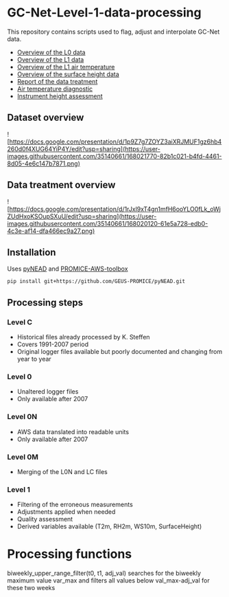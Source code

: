 # GC-Net-Level-1-data-processing

This repository contains scripts used to flag, adjust and interpolate GC-Net data.

- [Overview of the L0 data](out/L0_overview_toc.md)
- [Overview of the L1 data](out/L1_overview_toc.md)
- [Overview of the L1 air temperature](out/L1_air_temperature_overview_toc.md)
- [Overview of the surface height data](figures/L1_overview/HS_overview.png)
- [Report of the data treatment](out/report_with_toc.md)
- [Air temperature diagnostic](out/L1_air_temperature_diagnostic_toc.md)
- [Instrument height assessment](out/L1_intrument_heights_toc.md)

## Dataset overview

![https://docs.google.com/presentation/d/1p9Z7g7ZOYZ3aiXRJMUF1gz6hb4260d0f4XUG64YiP4Y/edit?usp=sharing](https://user-images.githubusercontent.com/35140661/168021770-82b1c021-b4fd-4461-8d05-4e6c147b7871.png)
## Data treatment overview

![https://docs.google.com/presentation/d/1rJxl9xT4gn1mfH6ooYLO0fLk_oWjZUdHxoKSOupSXuU/edit?usp=sharing](https://user-images.githubusercontent.com/35140661/168020120-61e5a728-edb0-4c3e-af14-dfa466ec9a27.png)

## Installation

Uses [pyNEAD](https://github.com/GEUS-PROMICE/pyNEAD) and [PROMICE-AWS-toolbox](https://github.com/GEUS-PROMICE/PROMICE-AWS-toolbox)

```
pip install git+https://github.com/GEUS-PROMICE/pyNEAD.git

```

## Processing steps

### Level C

- Historical files already processed by K. Steffen
- Covers 1991-2007 period
- Original logger files available but poorly documented and changing from year to year

### Level 0

- Unaltered logger files
- Only available after 2007

### Level 0N

- AWS data translated into readable units
- Only available after 2007

### Level 0M

- Merging of the L0N and LC files

### Level 1

- Filtering of the erroneous measurements
- Adjustments applied when needed
- Quality assessment
- Derived variables available (T2m, RH2m, WS10m, SurfaceHeight)


# Processing functions

biweekly_upper_range_filter(t0, t1, adj_val)
searches for the biweekly maximum value var_max and filters all values below val_max-adj_val for these two weeks

 
